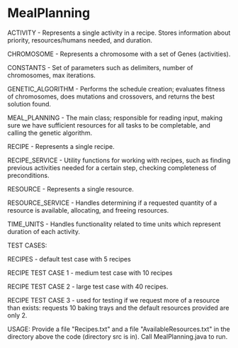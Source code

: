 # MealPlanning

ACTIVITY - Represents a single activity in a recipe. Stores information about priority,
           resources/humans needed, and duration.
           
CHROMOSOME - Represents a chromosome with a set of Genes (activities).

CONSTANTS - Set of parameters such as delimiters, number of chromosomes, max iterations.

GENETIC_ALGORITHM - Performs the schedule creation; evaluates fitness of chromosomes, does
                    mutations and crossovers, and returns the best solution found.
                    
MEAL_PLANNING - The main class; responsible for reading input, 
                making sure we have sufficient resources for all tasks to be completable, and
                calling the genetic algorithm.
                
RECIPE - Represents a single recipe.

RECIPE_SERVICE - Utility functions for working with recipes, such as finding previous activities
                 needed for a certain step, checking completeness of preconditions.
                 
RESOURCE - Represents a single resource. 

RESOURCE_SERVICE - Handles determining if a requested quantity of a resource is available,
                   allocating, and freeing resources.
                   
TIME_UNITS - Handles functionality related to time units which represent duration of each activity.


TEST CASES:

RECIPES - default test case with 5 recipes

RECIPE TEST CASE 1 - medium test case with 10 recipes

RECIPE TEST CASE 2 - large test case with 40 recipes.

RECIPE TEST CASE 3 - used for testing if we request more of a resource than exists: requests
                      10 baking trays and the default resources provided are only 2.
                     
                   

USAGE:
Provide a file "Recipes.txt" and a file "AvailableResources.txt" in the directory above the code 
  (directory src is in). Call MealPlanning.java to run.
